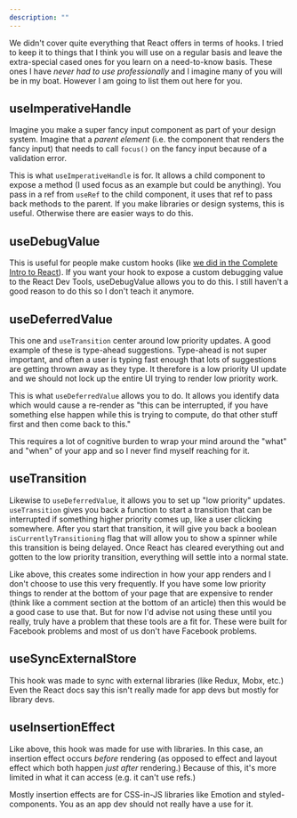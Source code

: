 ```yaml
---
description: ""
---
```


We didn't cover quite everything that React offers in terms of hooks. I tried to keep it to things that I think you will use on a regular basis and leave the extra-special cased ones for you learn on a need-to-know basis. These ones I have _never had to use professionally_ and I imagine many of you will be in my boat. However I am going to list them out here for you.

## useImperativeHandle

Imagine you make a super fancy input component as part of your design system. Imagine that a _parent element_ (i.e. the component that renders the fancy input) that needs to call `focus()` on the fancy input because of a validation error.

This is what `useImperativeHandle` is for. It allows a child component to expose a method (I used focus as an example but could be anything). You pass in a ref from `useRef` to the child component, it uses that ref to pass back methods to the parent. If you make libraries or design systems, this is useful. Otherwise there are easier ways to do this.

## useDebugValue

This is useful for people make custom hooks (like [we did in the Complete Intro to React][citr]). If you want your hook to expose a custom debugging value to the React Dev Tools, useDebugValue allows you to do this. I still haven't a good reason to do this so I don't teach it anymore.

## useDeferredValue

This one and `useTransition` center around low priority updates. A good example of these is type-ahead suggestions. Type-ahead is not super important, and often a user is typing fast enough that lots of suggestions are getting thrown away as they type. It therefore is a low priority UI update and we should not lock up the entire UI trying to render low priority work.

This is what `useDeferredValue` allows you to do. It allows you identify data which would cause a re-render as "this can be interrupted, if you have something else happen while this is trying to compute, do that other stuff first and then come back to this."

This requires a lot of cognitive burden to wrap your mind around the "what" and "when" of your app and so I never find myself reaching for it.

## useTransition

Likewise to `useDeferredValue`, it allows you to set up "low priority" updates. `useTransition` gives you back a function to start a transition that can be interrupted if something higher priority comes up, like a user clicking somewhere. After you start that transition, it will give you back a boolean `isCurrentlyTransitioning` flag that will allow you to show a spinner while this transition is being delayed. Once React has cleared everything out and gotten to the low priority transition, everything will settle into a normal state.

Like above, this creates some indirection in how your app renders and I don't choose to use this very frequently. If you have some low priority things to render at the bottom of your page that are expensive to render (think like a comment section at the bottom of an article) then this would be a good case to use that. But for now I'd advise not using these until you really, truly have a problem that these tools are a fit for. These were built for Facebook problems and most of us don't have Facebook problems.

## useSyncExternalStore

This hook was made to sync with external libraries (like Redux, Mobx, etc.) Even the React docs say this isn't really made for app devs but mostly for library devs.

## useInsertionEffect

Like above, this hook was made for use with libraries. In this case, an insertion effect occurs _before_ rendering (as opposed to effect and layout effect which both happen _just after_ rendering.) Because of this, it's more limited in what it can access (e.g. it can't use refs.)

Mostly insertion effects are for CSS-in-JS libraries like Emotion and styled-components. You as an app dev should not really have a use for it.

[citr]: /lessons/core-react-concepts/custom-hooks